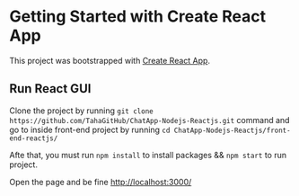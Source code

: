 # Getting Started with Create React App

This project was bootstrapped with [Create React App](https://github.com/facebook/create-react-app).

## Run React GUI

Clone the project by running `git clone https://github.com/TahaGitHub/ChatApp-Nodejs-Reactjs.git` command and go to inside front-end project by running `cd ChatApp-Nodejs-Reactjs/front-end-reactjs/`

Afte that, you must run `npm install` to install packages && `npm start` to run project.

Open the page and be fine [http://localhost:3000/](http://localhost:3000/)

